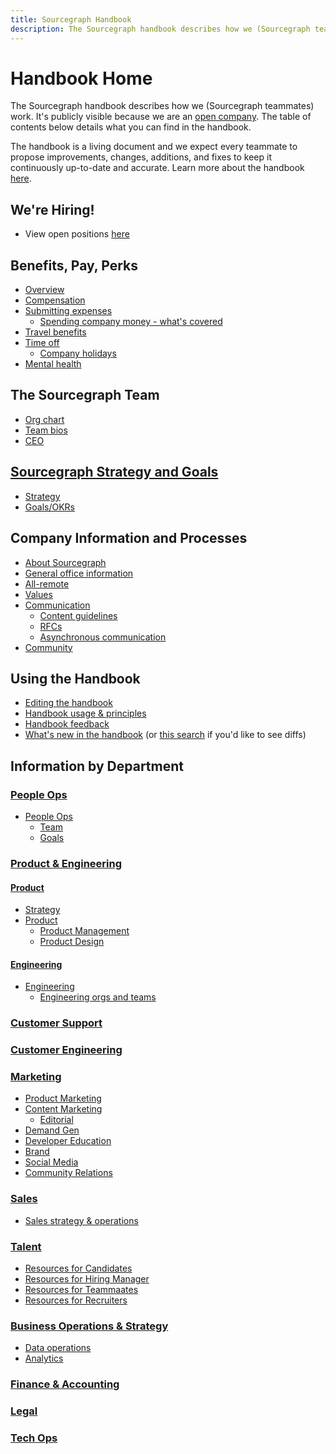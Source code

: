 ```yaml
---
title: Sourcegraph Handbook
description: The Sourcegraph handbook describes how we (Sourcegraph teammates) work.
---
```


# Handbook Home

The Sourcegraph handbook describes how we (Sourcegraph teammates) work. It's publicly visible because we are an [open company](company-info-and-process/about-sourcegraph/index.md#open-company). The table of contents below details what you can find in the handbook.

The handbook is a living document and we expect every teammate to propose improvements, changes, additions, and fixes to keep it continuously up-to-date and accurate. Learn more about the handbook [here](handbook/index.md).

## We're Hiring!

- View open positions [here](https://about.sourcegraph.com/jobs/)

## Benefits, Pay, Perks

- [Overview](benefits-pay-perks/benefits-perks/index.md)
- [Compensation](benefits-pay-perks/pay-expenses/compensation/index.md)
- [Submitting expenses](benefits-pay-perks/pay-expenses/expenses.md)
  - [Spending company money - what's covered](benefits-pay-perks/benefits-perks/spending-company-money.md)
- [Travel benefits](benefits-pay-perks/benefits-perks/travel/index.md)
- [Time off](benefits-pay-perks/benefits-perks/time-off/index.md)
  - [Company holidays](benefits-pay-perks/benefits-perks/holidays.md)
- [Mental health](benefits-pay-perks/benefits-perks/mental-health/index.md)

## The Sourcegraph Team

- [Org chart](team/org_chart.md)
- [Team bios](team/index.md)
- [CEO](team/ceo/index.md)

## [Sourcegraph Strategy and Goals](strategy-goals/index.md)

- [Strategy](strategy-goals/strategy/index.md)
- [Goals/OKRs](strategy-goals/goals/index.md)

## Company Information and Processes

- [About Sourcegraph](company-info-and-process/about-sourcegraph/index.md)
- [General office information](company-info-and-process/about-sourcegraph/general-office-info.md)
- [All-remote](company-info-and-process/remote/index.md)
- [Values](company-info-and-process/values/index.md)
- [Communication](company-info-and-process/communication/index.md)
  - [Content guidelines](company-info-and-process/communication/content_guidelines/index.md)
  - [RFCs](company-info-and-process/communication/rfcs/index.md)
  - [Asynchronous communication](company-info-and-process/communication/asynchronous-communication.md)
- [Community](company-info-and-process/community/index.md)

## Using the Handbook

- [Editing the handbook](handbook/editing/index.md)
- [Handbook usage & principles](handbook/index.md)
- [Handbook feedback](https://docs.google.com/forms/d/e/1FAIpQLSfb0yU9xmnvK2namuUzUEKbB9IqZlNQF2IWw0OpLsGvBiW2oQ/viewform?usp=sf_link)
- [What's new in the handbook](https://sourcegraph.com/github.com/sourcegraph/about/-/commits) (or [this search](https://sourcegraph.com/search?q=context:global+repo:^github.com/sourcegraph/about%24+type:diff+rev:main) if you'd like to see diffs)

## Information by Department

### [People Ops](departments/people-ops/index.md)

- [People Ops](departments/people-ops/index.md)
  - [Team](departments/people-ops/index.md#team)
  - [Goals](departments/people-ops/index.md#goals)

### [Product & Engineering](departments/product-engineering/index.md)

#### [Product](departments/product-engineering/product/index.md)

- [Strategy](strategy-goals/strategy/index.md)
- [Product](departments/product-engineering/product/index.md)
  - [Product Management](departments/product-engineering/product/process/index.md)
  - [Product Design](departments/product-engineering/product/design/index.md)

#### [Engineering](departments/product-engineering/engineering/index.md)

<!-- When updating the engineering team list below, please also update engineering/eng_org.md -->

- [Engineering](departments/product-engineering/engineering/index.md)
  - [Engineering orgs and teams](departments/product-engineering/engineering/team/index.md)

### [Customer Support](departments/support/index.md)

### [Customer Engineering](departments/ce/index.md)

### [Marketing](departments/marketing/index.md)

- [Product Marketing](departments/marketing/product-marketing/index.md)
- [Content Marketing](departments/marketing/content/index.md)
  - [Editorial](departments/marketing/content/editorial/index.md)
- [Demand Gen](departments/marketing/demand-gen/index.md)
- [Developer Education](departments/marketing/education/index.md)
- [Brand](departments/marketing/brand/index.md)
- [Social Media](departments/marketing/social-media/index.md)
- [Community Relations](departments/marketing/community_relations/index.md)

### [Sales](departments/sales/index.md)

- [Sales strategy & operations](departments/sales/sales-ops/index.md)

### [Talent](departments/talent/index.md)

- [Resources for Candidates](departments/talent/index.md)
- [Resources for Hiring Manager](departments/talent/index.md)
- [Resources for Teammaates](departments/talent/index.md)
- [Resources for Recruiters](departments/talent/index.md)

### [Business Operations & Strategy](departments/bizops/index.md)

- [Data operations](departments/bizops/data-operations/index.md)
- [Analytics](departments/bizops/analytics/index.md)

### [Finance & Accounting](departments/finance/index.md)

### [Legal](departments/legal/index.md)

### [Tech Ops](departments/tech-ops/index.md)
